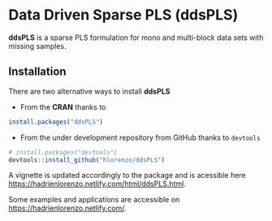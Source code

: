 # Data Driven Sparse PLS (**ddsPLS**)

**ddsPLS** is a sparse PLS formulation for mono and multi-block data sets with missing samples.

## Installation

There are two alternative ways to install **ddsPLS**

  * From the **CRAN** thanks to 
  
  ```r
  install.packages("ddsPLS")
  ```
  
  * From the under development repository from GitHub thanks to `devtools`
  
  ```r
  # install.packages("devtools")
  devtools::install_github("hlorenzo/ddsPLS")
  ```

A vignette is updated accordingly to the package and is acessible here <https://hadrienlorenzo.netlify.com/html/ddsPLS.html>.

Some examples and applications are accessible on <https://hadrienlorenzo.netlify.com/>.
